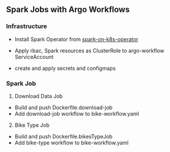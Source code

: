 ## Spark Jobs with Argo Workflows

### Infrastructure
- Install Spark Operator from [spark-on-k8s-operator](https://github.com/GoogleCloudPlatform/spark-on-k8s-operator)

- Apply rbac, Spark resources as ClusterRole to argo-workflow ServiceAccount

- create and apply secrets and configmaps

### Spark Job
1. Download Data Job 
 - Build and push Dockerfile.download-job
 - Add download-job workflow to bike-workflow.yaml

2. Bike Type Job
 - Build and push Dockerfile.bikesTypeJob
 - Add bike-type workflow to bike-workflow.yaml
